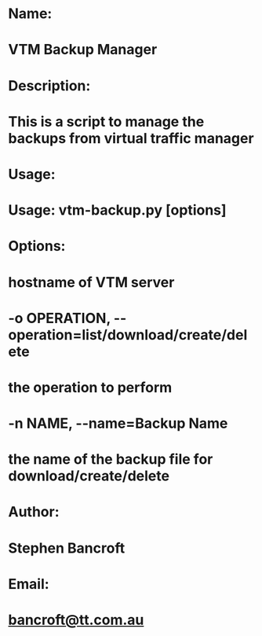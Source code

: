 # Name: 
#   VTM Backup Manager 
# Description: 
#   This is a script to manage the backups from virtual traffic manager
# Usage:
#   Usage: vtm-backup.py [options]
#
#   Options:
#                        hostname of VTM server
#     -o OPERATION, --operation=list/download/create/delete
#                        the operation to perform 
#     -n NAME, --name=Backup Name
#                         the name of the backup file for download/create/delete
# Author:
#   Stephen Bancroft
# Email:
#   bancroft@tt.com.au
